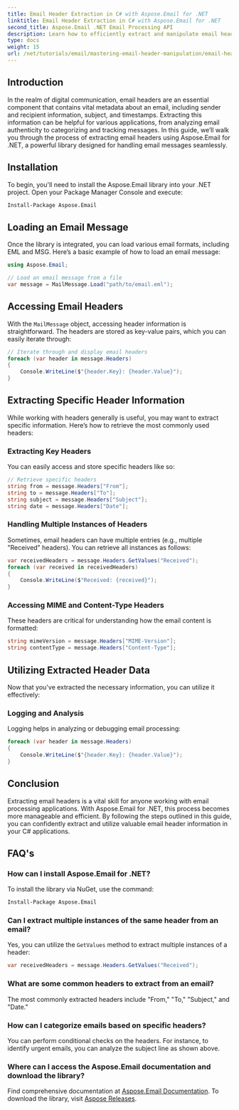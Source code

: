 ```yaml
---
title: Email Header Extraction in C# with Aspose.Email for .NET
linktitle: Email Header Extraction in C# with Aspose.Email for .NET
second_title: Aspose.Email .NET Email Processing API
description: Learn how to efficiently extract and manipulate email headers in your C# applications using the powerful Aspose.Email for .NET library. This comprehensive guide provides step-by-step instructions on accessing key header information. 
type: docs
weight: 15
url: /net/tutorials/email/mastering-email-header-manipulation/email-header-extraction/
---
```

## Introduction

In the realm of digital communication, email headers are an essential component that contains vital metadata about an email, including sender and recipient information, subject, and timestamps. Extracting this information can be helpful for various applications, from analyzing email authenticity to categorizing and tracking messages. In this guide, we’ll walk you through the process of extracting email headers using Aspose.Email for .NET, a powerful library designed for handling email messages seamlessly.

## Installation

To begin, you'll need to install the Aspose.Email library into your .NET project. Open your Package Manager Console and execute:

```bash
Install-Package Aspose.Email
```

## Loading an Email Message

Once the library is integrated, you can load various email formats, including EML and MSG. Here’s a basic example of how to load an email message:

```csharp
using Aspose.Email;

// Load an email message from a file
var message = MailMessage.Load("path/to/email.eml");
```

## Accessing Email Headers

With the `MailMessage` object, accessing header information is straightforward. The headers are stored as key-value pairs, which you can easily iterate through:

```csharp
// Iterate through and display email headers
foreach (var header in message.Headers)
{
    Console.WriteLine($"{header.Key}: {header.Value}");
}
```

## Extracting Specific Header Information

While working with headers generally is useful, you may want to extract specific information. Here’s how to retrieve the most commonly used headers:

### Extracting Key Headers

You can easily access and store specific headers like so:

```csharp
// Retrieve specific headers
string from = message.Headers["From"];
string to = message.Headers["To"];
string subject = message.Headers["Subject"];
string date = message.Headers["Date"];
```

### Handling Multiple Instances of Headers

Sometimes, email headers can have multiple entries (e.g., multiple "Received" headers). You can retrieve all instances as follows:

```csharp
var receivedHeaders = message.Headers.GetValues("Received");
foreach (var received in receivedHeaders)
{
    Console.WriteLine($"Received: {received}");
}
```

### Accessing MIME and Content-Type Headers

These headers are critical for understanding how the email content is formatted:

```csharp
string mimeVersion = message.Headers["MIME-Version"];
string contentType = message.Headers["Content-Type"];
```

## Utilizing Extracted Header Data

Now that you've extracted the necessary information, you can utilize it effectively:

### Logging and Analysis

Logging helps in analyzing or debugging email processing:

```csharp
foreach (var header in message.Headers)
{
    Console.WriteLine($"{header.Key}: {header.Value}");
}
```

## Conclusion

Extracting email headers is a vital skill for anyone working with email processing applications. With Aspose.Email for .NET, this process becomes more manageable and efficient. By following the steps outlined in this guide, you can confidently extract and utilize valuable email header information in your C# applications.

## FAQ's

### How can I install Aspose.Email for .NET?

To install the library via NuGet, use the command:
```bash
Install-Package Aspose.Email
```

### Can I extract multiple instances of the same header from an email?

Yes, you can utilize the `GetValues` method to extract multiple instances of a header:
```csharp
var receivedHeaders = message.Headers.GetValues("Received");
```

### What are some common headers to extract from an email?

The most commonly extracted headers include "From," "To," "Subject," and "Date."

### How can I categorize emails based on specific headers?

You can perform conditional checks on the headers. For instance, to identify urgent emails, you can analyze the subject line as shown above.

### Where can I access the Aspose.Email documentation and download the library?

Find comprehensive documentation at [Aspose.Email Documentation](https://reference.aspose.com/email/net/). To download the library, visit [Aspose Releases](https://releases.aspose.com/email/net/).
